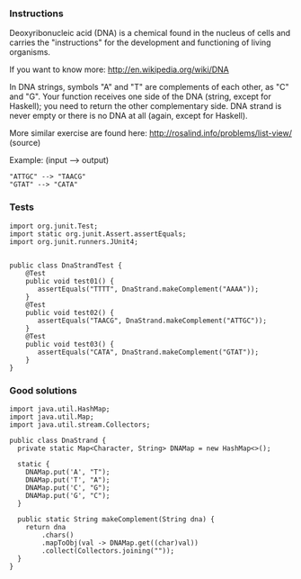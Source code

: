 ### Instructions
Deoxyribonucleic acid (DNA) is a chemical found in the nucleus of cells and carries the "instructions" for the development and functioning of living organisms.

If you want to know more: http://en.wikipedia.org/wiki/DNA

In DNA strings, symbols "A" and "T" are complements of each other, as "C" and "G". Your function receives one side of the DNA (string, except for Haskell); you need to return the other complementary side. DNA strand is never empty or there is no DNA at all (again, except for Haskell).

More similar exercise are found here: http://rosalind.info/problems/list-view/ (source)

Example: (input --> output)

```
"ATTGC" --> "TAACG"
"GTAT" --> "CATA"
```

### Tests
```
import org.junit.Test;
import static org.junit.Assert.assertEquals;
import org.junit.runners.JUnit4;


public class DnaStrandTest {
    @Test
    public void test01() {
       assertEquals("TTTT", DnaStrand.makeComplement("AAAA"));
    }
    @Test
    public void test02() {
       assertEquals("TAACG", DnaStrand.makeComplement("ATTGC"));
    }
    @Test
    public void test03() {
       assertEquals("CATA", DnaStrand.makeComplement("GTAT"));
    }    
}
```

### Good solutions

```
import java.util.HashMap;
import java.util.Map;
import java.util.stream.Collectors;

public class DnaStrand {
  private static Map<Character, String> DNAMap = new HashMap<>();
  
  static {
    DNAMap.put('A', "T");
    DNAMap.put('T', "A");
    DNAMap.put('C', "G");
    DNAMap.put('G', "C");
  }
  
  public static String makeComplement(String dna) {
    return dna
        .chars()
        .mapToObj(val -> DNAMap.get((char)val))
        .collect(Collectors.joining(""));
  }
}
```
